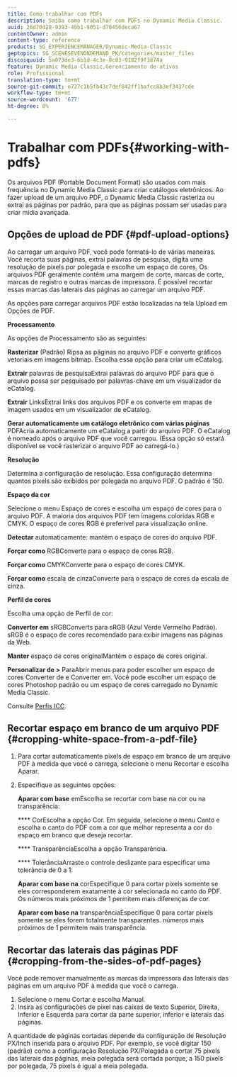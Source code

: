 ```yaml
---
title: Como trabalhar com PDFs
description: Saiba como trabalhar com PDFs no Dynamic Media Classic.
uuid: 26d70d28-9393-49b1-9051-d70456deca67
contentOwner: admin
content-type: reference
products: SG_EXPERIENCEMANAGER/Dynamic-Media-Classic
geptopics: SG_SCENESEVENONDEMAND_PK/categories/master_files
discoiquuid: 5a073de3-6b1d-4c3e-8c03-9182f9f3874a
feature: Dynamic Media Classic,Gerenciamento de ativos
role: Profissional
translation-type: tm+mt
source-git-commit: e727c1b5fb43c7def842ff1bafcc8b3ef3437cde
workflow-type: tm+mt
source-wordcount: '677'
ht-degree: 0%

---
```



# Trabalhar com PDFs{#working-with-pdfs}

Os arquivos PDF (Portable Document Format) são usados com mais frequência no Dynamic Media Classic para criar catálogos eletrônicos. Ao fazer upload de um arquivo PDF, o Dynamic Media Classic rasteriza ou extrai as páginas por padrão, para que as páginas possam ser usadas para criar mídia avançada.

## Opções de upload de PDF {#pdf-upload-options}

Ao carregar um arquivo PDF, você pode formatá-lo de várias maneiras. Você recorta suas páginas, extrai palavras de pesquisa, digita uma resolução de pixels por polegada e escolhe um espaço de cores. Os arquivos PDF geralmente contêm uma margem de corte, marcas de corte, marcas de registro e outras marcas de impressora. É possível recortar essas marcas das laterais das páginas ao carregar um arquivo PDF.

As opções para carregar arquivos PDF estão localizadas na tela Upload em Opções de PDF.

**Processamento**

As opções de Processamento são as seguintes:

**Rasterizar**  (Padrão) Ripsa as páginas no arquivo PDF e converte gráficos vetoriais em imagens bitmap. Escolha essa opção para criar um eCatalog.

**Extrair** palavras de pesquisaExtrai palavras do arquivo PDF para que o arquivo possa ser pesquisado por palavras-chave em um visualizador de eCatalog.

**Extrair** LinksExtrai links dos arquivos PDF e os converte em mapas de imagem usados em um visualizador de eCatalog.

**Gerar automaticamente um catálogo eletrônico com várias páginas** PDFAcria automaticamente um eCatalog a partir do arquivo PDF. O eCatalog é nomeado após o arquivo PDF que você carregou. (Essa opção só estará disponível se você rasterizar o arquivo PDF ao carregá-lo.)

**Resolução**

Determina a configuração de resolução. Essa configuração determina quantos pixels são exibidos por polegada no arquivo PDF. O padrão é 150.

**Espaço da cor**

Selecione o menu Espaço de cores e escolha um espaço de cores para o arquivo PDF. A maioria dos arquivos PDF tem imagens coloridas RGB e CMYK. O espaço de cores RGB é preferível para visualização online.

**Detectar** automaticamente: mantém o espaço de cores do arquivo PDF.

**Forçar como** RGBConverte para o espaço de cores RGB.

**Forçar como** CMYKConverte para o espaço de cores CMYK.

**Forçar como** escala de cinzaConverte para o espaço de cores da escala de cinza.

**Perfil de cores**

Escolha uma opção de Perfil de cor:

**Converter em** sRGBConverts para sRGB (Azul Verde Vermelho Padrão). sRGB é o espaço de cores recomendado para exibir imagens nas páginas da Web.

**Manter** espaço de cores originalMantém o espaço de cores original.

**Personalizar de >** ParaAbrir menus para poder escolher um espaço de cores Converter de e Converter em. Você pode escolher um espaço de cores Photoshop padrão ou um espaço de cores carregado no Dynamic Media Classic.

Consulte [Perfis ICC](icc-profiles.md#icc_profiles).

## Recortar espaço em branco de um arquivo PDF {#cropping-white-space-from-a-pdf-file}

1. Para cortar automaticamente pixels de espaço em branco de um arquivo PDF à medida que você o carrega, selecione o menu Recortar e escolha Aparar.
1. Especifique as seguintes opções:

   **Aparar com base** emEscolha se recortar com base na cor ou na transparência:

   **** CorEscolha a opção Cor. Em seguida, selecione o menu Canto e escolha o canto do PDF com a cor que melhor representa a cor do espaço em branco que deseja recortar.

   **** TransparênciaEscolha a opção Transparência.

   **** TolerânciaArraste o controle deslizante para especificar uma tolerância de 0 a 1:

   **Aparar com base na** corEspecifique 0 para cortar pixels somente se eles corresponderem exatamente à cor selecionada no canto do PDF. Os números mais próximos de 1 permitem mais diferenças de cor.

   **Aparar com base na** transparênciaEspecifique 0 para cortar pixels somente se eles forem totalmente transparentes. números mais próximos de 1 permitem mais transparência.

## Recortar das laterais das páginas PDF {#cropping-from-the-sides-of-pdf-pages}

Você pode remover manualmente as marcas da impressora das laterais das páginas em um arquivo PDF à medida que você o carrega.

1. Selecione o menu Cortar e escolha Manual.
1. Insira as configurações de pixel nas caixas de texto Superior, Direita, Inferior e Esquerda para cortar da parte superior, inferior e laterais das páginas.

A quantidade de páginas cortadas depende da configuração de Resolução PX/Inch inserida para o arquivo PDF. Por exemplo, se você digitar 150 (padrão) como a configuração Resolução PX/Polegada e cortar 75 pixels das laterais das páginas, meia polegada será cortada porque, a 150 pixels por polegada, 75 pixels é igual a meia polegada.

